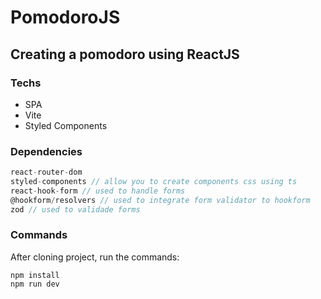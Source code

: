 # PomodoroJS

## Creating a pomodoro using ReactJS

### Techs
* SPA
* Vite
* Styled Components

### Dependencies
```ts
react-router-dom
styled-components // allow you to create components css using ts
react-hook-form // used to handle forms
@hookform/resolvers // used to integrate form validator to hookform
zod // used to validade forms
```

### Commands
After cloning project, run the commands:

```shell
npm install
npm run dev
```

